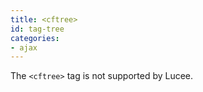 ```yaml
---
title: <cftree>
id: tag-tree
categories:
- ajax
---
```


The `<cftree>` tag is not supported by Lucee.
